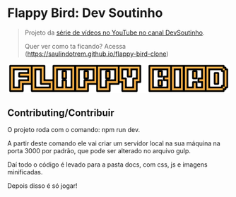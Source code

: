 # Flappy Bird: Dev Soutinho

> Projeto da [série de vídeos no YouTube no canal DevSoutinho](https://www.youtube.com/watch?v=jOAU81jdi-c&list=PLTcmLKdIkOWmeNferJ292VYKBXydGeDej).
>
> Quer ver como ta ficando? Acessa (https://saulindotrem.github.io/flappy-bird-clone)

<p align="center">
  <img alt="Logo do projeto" src="./src/assets/imgs/logo.png" />
</p>

## Contributing/Contribuir

O projeto roda com o comando: npm run dev.

A partir deste comando ele vai criar um servidor local na sua máquina na porta 3000 por padrão, que pode ser alterado no arquivo gulp.

Daí todo o código é levado para a pasta docs, com css, js e imagens minificadas.

Depois disso é só jogar!
